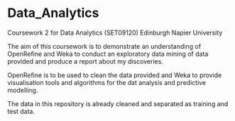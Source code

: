 # Data_Analytics
Coursework 2 for Data Analytics (SET09120) Edinburgh Napier University

The aim of this coursework is to demonstrate an understanding of OpenRefine and Weka to conduct an exploratory data mining of data 
provided and produce a report about my discoveries.

OpenRefine is to be used to clean the data provided and Weka to provide visualisation tools and algorithms for the dat analysis
and predictive modelling.

The data in this repository is already cleaned and separated as training and test data.

